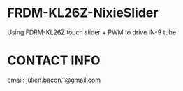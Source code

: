 # FRDM-KL26Z-NixieSlider
Using FDRM-KL26Z touch slider + PWM to drive IN-9 tube

# CONTACT INFO
email: julien.bacon.1@gmail.com
